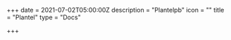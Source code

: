 +++
date = 2021-07-02T05:00:00Z
description = "Plantelpb"
icon = ""
title = "Plantel"
type = "Docs"

+++
